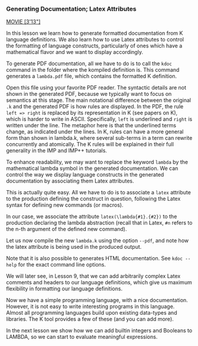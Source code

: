 <!-- Copyright (c) 2012-2018 K Team. All Rights Reserved. -->

### Generating Documentation; Latex Attributes

[MOVIE [3'13"]](http://youtu.be/ULXA4e_6-DY)

In this lesson we learn how to generate formatted documentation from K
language definitions.  We also learn how to use Latex attributes to control
the formatting of language constructs, particularly of ones which have a
mathematical flavor and we want to display accordingly.

To generate PDF documentation, all we have to do is to call the `kdoc` command
in the folder where the kompiled definition is.  This command generates a
`lambda.pdf` file, which contains the formatted K definition.

Open this file using your favorite PDF reader.  The syntactic details are not
shown in the generated PDF, because we typically want to focus on semantics at
this stage.  The main notational difference between the original `.k` and the
generated PDF is how rules are displayed.  In the PDF, the rule `left => right`
is replaced by its representation in K (see papers on K), which is harder to
write in ASCII.  Specifically, `left` is underlined and `right` is written
under the line.  The metaphor here is that the underlined terms change, as
indicated under the lines.  In K, rules can have a more general form than shown
in lambda.k, where several sub-terms in a term can rewrite concurrently and
atomically.  The K rules will be explained in their full generality in the IMP
and IMP++ tutorials.

To enhance readability, we may want to replace the keyword `lambda` by the
mathematical lambda symbol in the generated documentation.  We can control
the way we display language constructs in the generated documentation
by associating them Latex attributes.

This is actually quite easy.  All we have to do is to associate a `latex`
attribute to the production defining the construct in question, following
the Latex syntax for defining new commands (or macros).

In our case, we associate the attribute `latex(\lambda{#1}.{#2})` to the
production declaring the lambda abstraction (recall that in Latex, `#n` refers
to the n-th argument of the defined new command).

Let us now compile the new `lambda.k` using the option `--pdf`, and note how
the latex attribute is being used in the produced output.

Note that it is also possible to generates HTML documentation.  See
`kdoc --help` for the exact command line options.

We will later see, in Lesson 9, that we can add arbitrarily complex Latex
comments and headers to our language definitions, which give us maximum
flexibility in formatting our language definitions.

Now we have a simple programming language, with a nice documentation.  However,
it is not easy to write interesting programs in this language.  Almost all
programming languages build upon existing data-types and libraries.  The K
tool provides a few of these (and you can add more).

In the next lesson we show how we can add builtin integers and Booleans to
LAMBDA, so we can start to evaluate meaningful expressions.
